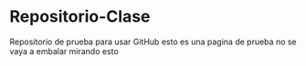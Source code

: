 # Repositorio-Clase
Repositorio de prueba para usar GitHub
esto es una pagina de prueba no se vaya a embalar mirando esto
